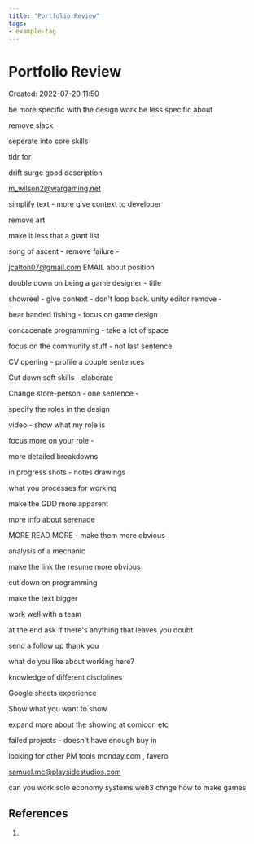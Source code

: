 ```yaml
---
title: "Portfolio Review"
tags:
- example-tag
---
```


# Portfolio Review
Created: 2022-07-20 11:50  

be more specific with the design work
be less specific about

remove slack

seperate into core skills

tldr for

drift surge good description

m_wilson2@wargaming.net

simplify text - more 
give context to developer

remove art

make it less that a giant list

song of ascent - remove failure - 

jcalton07@gmail.com
EMAIL about position

double down on being a game designer - title

showreel - give context - don't loop back. unity editor remove -

bear handed fishing - focus on game design

concacenate programming - take a lot of space

focus on the community stuff - not last sentence

CV opening - profile a couple sentences

Cut down soft skills - elaborate

Change store-person - one sentence - 

specify the roles in the design

video - show what my role is

focus more on your role - 

more detailed breakdowns

in progress shots - notes drawings

what you processes for working

make the GDD more apparent 

more info about serenade

MORE READ MORE - make them more obvious

analysis of a mechanic

make the link the resume more obvious

cut down on programming 

make the text bigger


work well with a team

at the end ask if there's anything that leaves you doubt

send a follow up thank you

what do you like about working here?

knowledge of different disciplines

Google sheets experience

Show what you want to show

expand more about the showing at comicon etc

failed projects - doesn't have enough buy in

looking for other PM tools monday.com , favero

samuel.mc@playsidestudios.com


can you work solo
economy systems
web3 chnge how to make games            

## References
1. 